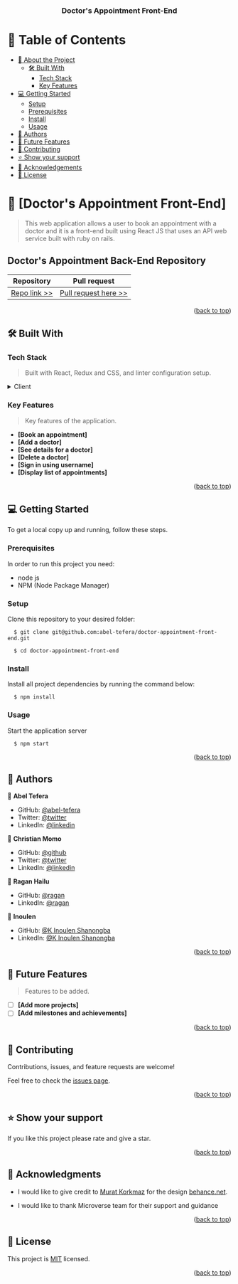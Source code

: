 <a name="readme-top"></a>

<div align="center">

  <h3><b>Doctor's Appointment Front-End</b></h3>

</div>

# 📗 Table of Contents

- [📖 About the Project](#about-project)
  - [🛠 Built With](#built-with)
    - [Tech Stack](#tech-stack)
    - [Key Features](#key-features)   
- [💻 Getting Started](#getting-started)
  - [Setup](#setup)
  - [Prerequisites](#prerequisites)
  - [Install](#install)
  - [Usage](#usage)    
- [👥 Authors](#authors)
- [🔭 Future Features](#future-features)
- [🤝 Contributing](#contributing)
- [⭐️ Show your support](#support)
- [🙏 Acknowledgements](#acknowledgements)
- [📝 License](#license)

# 📖 [Doctor's Appointment Front-End] <a name="about-project"></a>

> This web application allows a user to book an appointment with a doctor and it is a front-end built using React JS that uses an API web service built with ruby on rails.

## Doctor's Appointment Back-End Repository

| Repository | Pull request |
|------------|------------|
|[Repo link >>](https://github.com/abel-tefera/doctor-appointment-back-end)|[Pull request here >>](https://github.com/abel-tefera/doctor-appointment-back-end/pull/1)|

<p align="right">(<a href="#readme-top">back to top</a>)</p>

## 🛠 Built With <a name="built-with"></a>

### Tech Stack <a name="tech-stack"></a>

>  Built with React, Redux and CSS, and linter configuration setup.

<details>
  <summary>Client</summary>
  <ul>
    <li><a href="https://reactjs.org/">React JS</a></li>
    <li><a href="https://redux.js.org/">Redux</a></li>
    <li><a href="https://www.w3schools.com/w3css/defaulT.asp">CSS</a></li>
    <li><a href="https://www.w3schools.com/js/default.asp">JavaScript</a></li>
  </ul>
</details>

### Key Features <a name="key-features"></a>

> Key features of the application.

- **[Book an appointment]**
- **[Add a doctor]**
- **[See details for a doctor]**
- **[Delete a doctor]**
- **[Sign in using username]**
- **[Display list of appointments]**

<p align="right">(<a href="#readme-top">back to top</a>)</p>

## 💻 Getting Started <a name="getting-started"></a>

To get a local copy up and running, follow these steps.

### Prerequisites

In order to run this project you need:
- node js
- NPM (Node Package Manager)

### Setup

Clone this repository to your desired folder:

``` 
  $ git clone git@github.com:abel-tefera/doctor-appointment-front-end.git

  $ cd doctor-appointment-front-end
```
### Install

Install all project dependencies by running the command below:

``` 
  $ npm install
```
### Usage

Start the application server
``` 
  $ npm start
```

<p align="right">(<a href="#readme-top">back to top</a>)</p>

## 👥 Authors <a name="authors"></a>

👤 **Abel Tefera**

- GitHub: [@abel-tefera](https://github.com/abel-tefera)
- Twitter: [@twitter](https://twitter.com/abelteferabelay)
- LinkedIn: [@linkedin](https://www.linkedin.com/in/abel-t-belay/)

👤 **Christian Momo**

- GitHub: [@github](https://github.com/momo-87)
- Twitter: [@twitter](https://twitter.com/Momo_yde)
- LinkedIn: [@linkedin](https://www.linkedin.com/in/christian-momo/)

👤 **Ragan Hailu**

- GitHub: [@ragan](https://github.com/ragangithub)
- LinkedIn: [@ragan](https://www.linkedin.com/in/raganhailu/)

👤 **Inoulen**

- GitHub: [@K Inoulen Shanongba](https://github.com/lenkon)
- LinkedIn: [@K Inoulen Shanongba](https://www.linkedin.com/in/inoulen-konjengbam/)

<p align="right">(<a href="#readme-top">back to top</a>)</p>

## 🔭 Future Features <a name="future-features"></a>

> Features to be added.

- [ ] **[Add more projects]**
- [ ] **[Add milestones and achievements]**

<p align="right">(<a href="#readme-top">back to top</a>)</p>

## 🤝 Contributing <a name="contributing"></a>

Contributions, issues, and feature requests are welcome!

Feel free to check the [issues page](../../issues/).

<p align="right">(<a href="#readme-top">back to top</a>)</p>

## ⭐️ Show your support <a name="support"></a>

If you like this project please rate and give a star.

<p align="right">(<a href="#readme-top">back to top</a>)</p>

## 🙏 Acknowledgments <a name="acknowledgements"></a>

- I would like to give credit to [Murat Korkmaz](https://www.behance.net/muratk) for the design [behance.net](https://www.behance.net/gallery/26425031/Vespa-Responsive-Redesign).

- I would like to thank Microverse team for their support and guidance

<p align="right">(<a href="#readme-top">back to top</a>)</p>

## 📝 License <a name="license"></a>

This project is [MIT](./LICENSE) licensed.

<p align="right">(<a href="#readme-top">back to top</a>)</p>